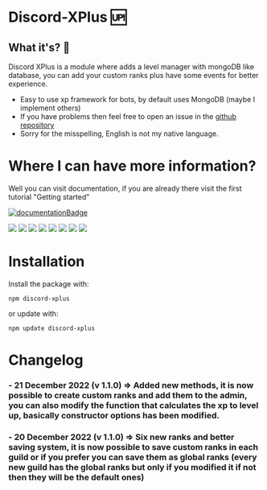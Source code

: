 # Discord-XPlus 🆙

## What it's? 🔎

Discord XPlus is a module where adds a level manager with mongoDB like database, you can add your custom ranks plus have some events for better experience.

- Easy to use xp framework for bots, by default uses MongoDB (maybe I implement others)
- If you have problems then feel free to open an issue in the [github repository](https://github.com/IkarosKurtz/discord-xplus#where-i-can-have-more-information)
- Sorry for the misspelling, English is not my native language.

# Where I can have more information?

Well you can visit documentation, if you are already there visit the first tutorial "Getting started"

[![documentationBadge](https://img.shields.io/badge/Documentation-Click%20here-red?style=for-the-badge)](https://ikaroskurtz.github.io/discord-xplus/)

<p>
<img src="https://img.shields.io/badge/mongoose-6.8.0-brightgreen?style=flat-square&logo=mongodb"/>
<img src="https://img.shields.io/badge/discord.js-14.7.1-lightgrey?style=flat-square&logo=discord"/>
<img src="https://img.shields.io/github/last-commit/IkarosKurtz/discord-xplus"/>
<img src="https://img.shields.io/npm/l/discord-xplus"/>
<img src="https://img.shields.io/npm/v/discord-xplus?logo=npm"/>
<img src="https://img.shields.io/bundlephobia/min/discord-xplus"/>
<img src="https://img.shields.io/github/repo-size/IkarosKurtz/discord-xplus?logo=github"/>
<img src="https://img.shields.io/npm/dw/discord-xplus?logo=npm"/>
</p>

# Installation

Install the package with:

```cli
npm discord-xplus
```

or update with:

```cli
npm update discord-xplus
```

# Changelog

### - **21 December 2022 (v 1.1.0)** => Added new methods, it is now possible to create custom ranks and add them to the admin, you can also modify the function that calculates the xp to level up, basically constructor options has been modified.

### - **20 December 2022 (v 1.1.0)** => Six new ranks and better saving system, it is now possible to save custom ranks in each guild or if you prefer you can save them as global ranks (every new guild has the global ranks but only if you modified it if not then they will be the default ones)
